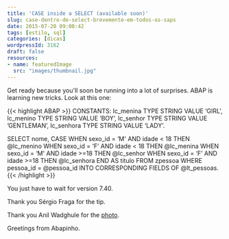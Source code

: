 ```yaml
---
title: 'CASE inside a SELECT (available soon)'
slug: case-dentro-de-select-brevemente-em-todos-os-saps
date: 2015-07-20 09:00:42
tags: [estilo, sql]
categories: [dicas]
wordpressId: 3162
draft: false
resources:
- name: featuredImage
  src: "images/thumbnail.jpg"
---
```

Get ready because you'll soon be running into a lot of surprises. ABAP is learning new tricks. Look at this one:


{{< highlight ABAP >}}
CONSTANTS:
  lc_menina TYPE STRING VALUE ‘GIRL',
  lc_menino TYPE STRING VALUE ‘BOY’,
  lc_senhor TYPE STRING VALUE ’GENTLEMAN’,
  lc_senhora TYPE STRING VALUE ‘LADY’.

SELECT nome,
 CASE
   WHEN sexo_id = ‘M' AND idade < 18 THEN @lc_menino
   WHEN sexo_id = ‘F’ AND idade < 18 THEN @lc_menina
   WHEN sexo_id = ‘M' AND idade >=18 THEN @lc_senhor
   WHEN sexo_id = ‘F’ AND idade >=18 THEN @lc_senhora
 END AS titulo
FROM zpessoa
WHERE pessoa_id = @pessoa_id
INTO CORRESPONDING FIELDS OF @lt_pessoas.
{{< /highlight >}}

You just have to wait for version 7.40.

Thank you Sérgio Fraga for the tip.

Thank you Anil Wadghule for the [photo][1].

Greetings from Abapinho.

   [1]: https://www.flickr.com/photos/anildigital/8782613247
